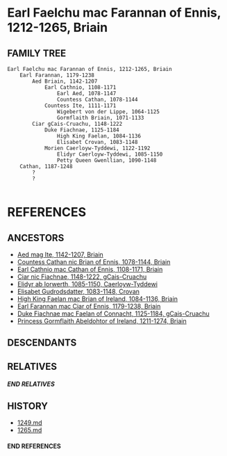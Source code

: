 # Earl Faelchu mac Farannan of Ennis, 1212-1265, Briain

## FAMILY TREE 
```
Earl Faelchu mac Farannan of Ennis, 1212-1265, Briain
    Earl Farannan, 1179-1238
        Aed Briain, 1142-1207
            Earl Cathnio, 1108-1171
                Earl Aed, 1078-1147
                Countess Cathan, 1078-1144
            Countess Ite, 1111-1171
                Wigebert von der Lippe, 1064-1125
                Gormflaith Briain, 1071-1133
        Ciar gCais-Cruachu, 1148-1222
            Duke Fiachnae, 1125-1184
                High King Faelan, 1084-1136
                Elisabet Crovan, 1083-1148            
            Morien Caerloyw-Tyddewi, 1122-1192
                Elidyr Caerloyw-Tyddewi, 1085-1150
                Petty Queen Gwenllian, 1090-1148
    Cathan, 1187-1248
        ?
        ?
    
```


# REFERENCES

## ANCESTORS
* [Aed mag Ite, 1142-1207, Briain](aed_mag_ite_1142.md)
* [Countess Cathan nic Brian of Ennis, 1078-1144, Briain](cathan_nic_brian_1078.md)
* [Earl Cathnio mac Cathan of Ennis, 1108-1171, Briain](cathnio_mac_cathan_1108.md)
* [Ciar nic Fiachnae, 1148-1222, gCais-Cruachu](ciar_nic_fiachnae_1148.md)
* [Elidyr ab Iorwerth, 1085-1150, Caerloyw-Tyddewi](elidyr_ab_iorwerth_1085.md)
* [Elisabet Gudrodsdatter, 1083-1148, Crovan](elisabet_gudrodsdatter_1083.md)
* [High King Faelan mac Brian of Ireland, 1084-1136, Briain](faelan_mac_brian_1084.md)
* [Earl Farannan mac Ciar of Ennis, 1179-1238, Briain](farannan_mac_ciar_1179.md)
* [Duke Fiachnae mac Faelan of Connacht, 1125-1184, gCais-Cruachu](fiachnae_mac_faelan_1125.md)
* [Princess Gormflaith Abeldohtor of Ireland, 1211-1274, Briain](gormflaith_abeldohtor_1211.md)

## DESCENDANTS

## RELATIVES

##### END RELATIVES 
## HISTORY
* [1249.md](../h/1249.md)
* [1265.md](../h/1265.md)

#### END REFERENCES
